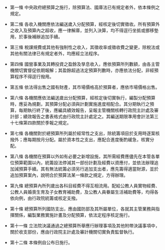 * 第一條 中央政府總預算之施行，除預算法、國庫法已有規定者外，依本條例之規定。

* 第二條 各收入機關應依法編送歲入分配預算，經核定後切實徵收。所有預算外之收入及預算內之超收，應一律解庫，並列入決算，均不得逕行坐抵或挪移墊用，於事後補辦追加手續。

* 第三條 稅課規費或其他有強制性之收入，其徵收率或徵收費之變更，除稅法或其他有關法律已有規定者外，均應經立法程序。

* 第四條 國營事業及其轉投資之盈餘及孳息收入，應依預算所列數額，由各主管機關切實督促依期報解；其盈餘超過法定預算列數時，亦應依法分配，非經預算程序不得逕行撥用。

* 第五條 依法得出售之國有財產，其市場價格高於預算者，應依市場價格出售。

* 第六條 各機關應依法編送歲出分配預算，經核定後切實執行，編製分配預算時，應妥為規劃，其預算分配必須與計劃實施進度相配合。其分期執行之預算，每期執行終了後，應編具績效報告，呈報主管機關核轉行政院主計處及審計部；績效報告之書表格式由行政院主計處定之。其編送期限準用會計法第三十七條第四款關於季報之規定。

* 第七條 各機關對於總預算所列屬於經常性之支出，除統籌項目於支用時逐案核撥外；應每期按月分配。屬於資本性之支出，應配合進度衡酌緩急，核實分配。

* 第八條 各機關在預算以外如有必要之新增設施，其所需經費應儘先在本管各單位預算範圍以內，統籌設法停減其一部份計劃及經費以資應付，並依法辦理追加減預算手續。其有無法統籌必須另行追加支出者，應先籌得適當財源，並於追加預算案內，說明合於預算法某一條款之規定，方得辦理。

* 第九條 總預算內所列歲出各科目經費不得互相流用。配給公教人員實物經費、公教人員婚喪生育及子女教育補助費，及公教人員眷屬生活補助費等，均得各依向例，由行政院統籌或核定支撥。

* 第十條 總預算所列國防支出，應由國防部及其所屬單位，各就其主管業務與指揮關係，編製業務實施計畫及分配預算，依法定程序核定施行。

* 第十一條 立法院決議通過之總預算所舉應行辦理事項及其他附帶決議事項中，關於收支部份，應由行政院主計處及審計機關切實負責監督執行。

* 第十二條 本條例自公布日施行。

